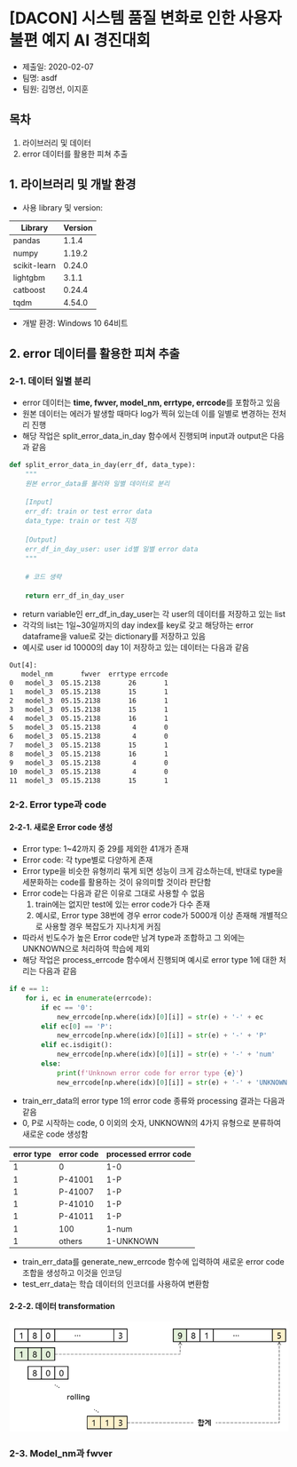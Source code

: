 # [DACON] 시스템 품질 변화로 인한 사용자 불편 예지 AI 경진대회
* 제출일: 2020-02-07
* 팀명: asdf
* 팀원: 김명선, 이지훈

## 목차
1. 라이브러리 및 데이터
2. error 데이터를 활용한 피쳐 추출

## 1. 라이브러리 및 개발 환경
* 사용 library 및 version:  

|Library|Version|
|------|------|
|pandas|1.1.4|
|numpy|1.19.2|
|scikit-learn|0.24.0|
|lightgbm|3.1.1|
|catboost|0.24.4|
|tqdm|4.54.0|

* 개발 환경: Windows 10 64비트

## 2. error 데이터를 활용한 피쳐 추출
### 2-1. 데이터 일별 분리
* error 데이터는 **time, fwver, model_nm, errtype, errcode**를 포함하고 있음
* 원본 데이터는 에러가 발생할 때마다 log가 찍혀 있는데 이를 일별로 변경하는 전처리 진행
* 해당 작업은 split_error_data_in_day 함수에서 진행되며 input과 output은 다음과 같음
```python
def split_error_data_in_day(err_df, data_type):
    """
    원본 error_data를 불러와 일별 데이터로 분리

    [Input]
    err_df: train or test error data
    data_type: train or test 지정

    [Output]
    err_df_in_day_user: user id별 일별 error data
    """
    
    # 코드 생략

    return err_df_in_day_user
``` 
* return variable인 err_df_in_day_user는 각 user의 데이터를 저장하고 있는 list
* 각각의 list는 1일~30일까지의 day index를 key로 갖고 해당하는 error dataframe을 value로 갖는 dictionary를 저장하고 있음 
* 예시로 user id 10000의 day 1이 저장하고 있는 데이터는 다음과 같음 
```ipynb
Out[4]: 
   model_nm       fwver  errtype errcode
0   model_3  05.15.2138       26       1
1   model_3  05.15.2138       15       1
2   model_3  05.15.2138       16       1
3   model_3  05.15.2138       15       1
4   model_3  05.15.2138       16       1
5   model_3  05.15.2138        4       0
6   model_3  05.15.2138        4       0
7   model_3  05.15.2138       15       1
8   model_3  05.15.2138       16       1
9   model_3  05.15.2138        4       0
10  model_3  05.15.2138        4       0
11  model_3  05.15.2138       15       1
```

### 2-2. Error type과 code
#### 2-2-1. 새로운 Error code 생성
* Error type: 1~42까지 중 29를 제외한 41개가 존재
* Error code: 각 type별로 다양하게 존재
* Error type을 비슷한 유형끼리 묶게 되면 성능이 크게 감소하는데, 반대로 type을 세분화하는 code를 활용하는 것이 유의미할 것이라 판단함
* Error code는 다음과 같은 이유로 그대로 사용할 수 없음
    1. train에는 없지만 test에 있는 error code가 다수 존재
    2. 예시로, Error type 38번에 경우 error code가 5000개 이상 존재해 개별적으로 사용할 경우 복잡도가 지나치게 커짐
* 따라서 빈도수가 높은 Error code만 남겨 type과 조합하고 그 외에는 UNKNOWN으로 처리하여 학습에 제외
* 해당 작업은 process_errcode 함수에서 진행되며 예시로 error type 1에 대한 처리는 다음과 같음
```python
if e == 1:
    for i, ec in enumerate(errcode):
        if ec == '0':
            new_errcode[np.where(idx)[0][i]] = str(e) + '-' + ec
        elif ec[0] == 'P':
            new_errcode[np.where(idx)[0][i]] = str(e) + '-' + 'P'
        elif ec.isdigit():
            new_errcode[np.where(idx)[0][i]] = str(e) + '-' + 'num'
        else:
            print(f'Unknown error code for error type {e}')
            new_errcode[np.where(idx)[0][i]] = str(e) + '-' + 'UNKNOWN'
```
* train_err_data의 error type 1의 error code 종류와 processing 결과는 다음과 같음
* 0, P로 시작하는 code, 0 이외의 숫자, UNKNOWN의 4가지 유형으로 분류하여 새로운 code 생성함

|error type|error code|processed errror code|
|------|------|------|
|1|0|1-0|
|1|P-41001|1-P|
|1|P-41007|1-P|
|1|P-41010|1-P|
|1|P-41011|1-P|
|1|100|1-num|
|1|others|1-UNKNOWN|

* train_err_data를 generate_new_errcode 함수에 입력하여 새로운 error code 조합을 생성하고 이것을 인코딩
* test_err_data는 학습 데이터의 인코더를 사용하여 변환함

#### 2-2-2. 데이터 transformation
![img1](img/img1.PNG)

### 2-3. Model_nm과 fwver

